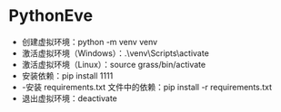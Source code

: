 # PythonEve

- 创建虚拟环境：python -m venv venv
- 激活虚拟环境（Windows）：.\venv\Scripts\activate
- 激活虚拟环境（Linux）：source grass/bin/activate
- 安装依赖：pip install 1111
- -安装 requirements.txt 文件中的依赖：pip install -r requirements.txt
- 退出虚拟环境：deactivate
